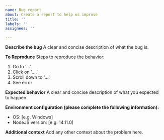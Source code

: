 ```yaml
---
name: Bug report
about: Create a report to help us improve
title: ''
labels: ''
assignees: ''

---
```


**Describe the bug**
A clear and concise description of what the bug is.

**To Reproduce**
Steps to reproduce the behavior:
1. Go to '...'
2. Click on '....'
3. Scroll down to '....'
4. See error

**Expected behavior**
A clear and concise description of what you expected to happen.

**Environment configuration (please complete the following information):**
 - OS: [e.g. Windows]
 - NodeJS version: [e.g. 14.11.0]

**Additional context**
Add any other context about the problem here.
